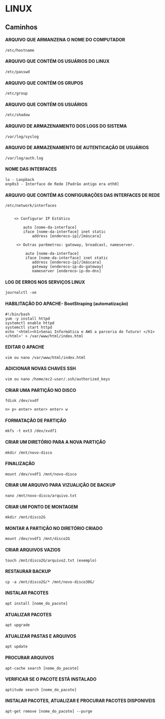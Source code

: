 # LINUX
## Caminhos

#### ARQUIVO QUE ARMANZENA O NOME DO COMPUTADOR
```
/etc/hostname
``` 

#### ARQUIVO QUE CONTÉM OS USUÁRIOS DO LINUX
```
/etc/passwd
```


#### ARQUIVO QUE CONTÉM OS GRUPOS 
```
/etc/group
```


#### ARQUIVO QUE CONTÉM OS USUÁRIOS
```
/etc/shadow 
```


#### ARQUIVO DE ARMAZENAMENTO DOS LOGS DO SISTEMA
```
/var/log/syslog 
```

#### ARQUIVO DE ARMAZENAMENTO DE AUTENTICAÇÃO DE USUÁRIOS
```
/var/log/auth.log
```

#### NOME DAS INTERFACES
```
lo - Loopback
enp0s3 - Interface de Rede [Padrão antigo era eth0]
```

#### ARQUIVO QUE CONTÉM AS CONFIGURAÇÕES DAS INTERFACES DE REDE
```
/etc/network/interfaces


    <> Configurar IP Estático

        auto [nome-da-interface]
        iface [nome-da-interface] inet static
            address [endereco-ip]/[máscara]

     <> Outras parêmetros: gateway, broadcast, nameserver.

         auto [nome-da-interface]
         iface [nome-da-interface] inet static
            address [endereco-ip]/[máscara]
            gateway [endereco-ip-do-gateway]
            nameserver [endereco-ip-do-dns]

```

#### LOG DE ERROS NOS SERVIÇOS LINUX
```
journalctl -xe
```

#### HABILITAÇÃO DO APACHE- BootStraping (automatização)
```
#!/bin/bash
yum -y install httpd
systemctl enable httpd
systemctl start httpd
echo '<html><h1>Senai Informática e AWS a parceria do futuro! </h1></html>' > /var/www/html/index.html
```

#### EDITAR O APACHE 
```
vim ou nano /var/www/html/index.html  
```

#### ADICIONAR NOVAS CHAVES SSH
```
vim ou nano /home/ec2-user/.ssh/authorized_keys
```

#### CRIAR UMA PARTIÇÃO NO DISCO
```
fdisk /dev/xvdf

n> p> enter> enter> enter> w
```

#### FORMATAÇÃO DE PARTIÇÃO 
```
mkfs -t ext3 /dev/xvdf1
```

#### CRIAR UM DIRETÓRIO PARA A NOVA PARTIÇÃO 
```
mkdir /mnt/novo-disco
```

#### FINALIZAÇÃO
```
mount /dev/xvdf1 /mnt/novo-disco
```

#### CRIAR UM ARQUIVO PARA VIZUALIÇÃO DE BACKUP 
```
nano /mnt/novo-disco/arquivo.txt
```

#### CRIAR UM PONTO DE MONTAGEM 
```
mkdir /mnt/disco2G
```

#### MONTAR A PARTIÇÃO NO DIRETÓRIO CRIADO
```
mount /dev/xvdf1 /mnt/disco2G
```

#### CRIAR ARQUIVOS VAZIOS
```
touch /mnt/disco2G/arquivo2.txt (exemplo)
```

#### RESTAURAR BACKUP
```
cp -a /mnt/disco2G/* /mnt/novo-disco30G/
```

#### INSTALAR PACOTES
```
apt install [nome_do_pacote]
```

#### ATUALIZAR PACOTES  
```
apt upgrade
```

#### ATUALIZAR PASTAS E ARQUIVOS
```
apt update
```

#### PROCURAR ARQUIVOS
```
apt-cache search [nome_do_pacote]
```


#### VERIFICAR SE O PACOTE ESTÁ INSTALADO 
```
aptitude search [nome_do_pacote]
```

#### INSTALAR PACOTES, ATUALIZAR E PROCURAR PACOTES DISPONIVEIS
```
apt-get remove [nome_do_pacote] --purge
```
